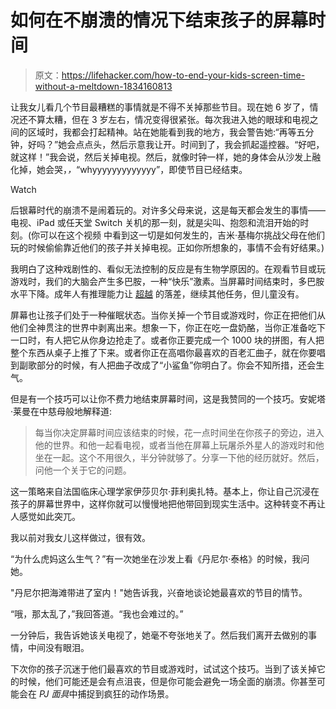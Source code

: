 # 如何在不崩溃的情况下结束孩子的屏幕时间

> 原文：<https://lifehacker.com/how-to-end-your-kids-screen-time-without-a-meltdown-1834160813>

让我女儿看几个节目最糟糕的事情就是不得不关掉那些节目。现在她 6 岁了，情况还不算太糟，但在 3 岁左右，情况变得很紧张。每次我进入她的眼球和电视之间的区域时，我都会打起精神。站在她能看到我的地方，我会警告她:“再等五分钟，好吗？”她会点点头，然后示意我让开。时间到了，我会抓起遥控器。“好吧，就这样！”我会说，然后关掉电视。然后，就像时钟一样，她的身体会从沙发上融化掉，她会哭，*，*“whyyyyyyyyyyyyy”，即使节目已经结束。

Watch

后银幕时代的崩溃不是闹着玩的。对许多父母来说，这是每天都会发生的事情——电视、iPad 或任天堂 Switch 关机的那一刻，就是尖叫、抱怨和流泪开始的时刻。(你可以在这个视频 中看到这一切是如何发生的，吉米·基梅尔挑战父母在他们玩的时候偷偷靠近他们的孩子并关掉电视。正如你所想象的，事情不会有好结果。)

我明白了这种戏剧性的、看似无法控制的反应是有生物学原因的。在观看节目或玩游戏时，我们的大脑会产生多巴胺，一种“快乐”激素。当屏幕时间结束时，多巴胺水平下降。成年人有推理能力让 [超越](https://www.wsj.com/articles/why-videogames-trigger-the-nightly-meltdownand-how-to-help-your-child-cope-11554206405?mod=searchresults&page=4&pos=11) 的落差，继续其他任务，但儿童没有。

屏幕也让孩子们处于一种催眠状态。当你关掉一个节目或游戏时，你正在把他们从他们全神贯注的世界中剥离出来。想象一下，你正在吃一盘奶酪，当你正准备吃下一口时，有人把它从你身边抢走了。或者你正要完成一个 1000 块的拼图，有人把整个东西从桌子上推了下来。或者你正在高唱你最喜欢的百老汇曲子，就在你要唱到副歌部分的时候，有人把曲子改成了“小鲨鱼”你明白了。你会不知所措，还会生气。

但是有一个技巧可以让你不费力地结束屏幕时间，这是我赞同的一个技巧。安妮塔·莱曼在中慈母般地解释道:

> 每当你决定屏幕时间应该结束的时候，花一点时间坐在你孩子的旁边，进入他的世界。和他一起看电视，或者当他在屏幕上玩屠杀外星人的游戏时和他坐在一起。这个不用很久，半分钟就够了。分享一下他的经历就好。然后，问他一个关于它的问题。

这一策略来自法国临床心理学家伊莎贝尔·菲利奥扎特。基本上，你让自己沉浸在孩子的屏幕世界中，这样你就可以慢慢地把他带回到现实生活中。这种转变不再让人感觉如此突兀。

我以前对我女儿这样做过，很有效。

“为什么虎妈这么生气？”有一次她坐在沙发上看《丹尼尔·泰格》的时候，我问她。

"丹尼尔把海滩带进了室内！"她告诉我，兴奋地谈论她最喜欢的节目的情节。

“哦，那太乱了，”我回答道。“我也会难过的。”

一分钟后，我告诉她该关电视了，她毫不夸张地关了。然后我们离开去做别的事情，中间没有眼泪。

下次你的孩子沉迷于他们最喜欢的节目或游戏时，试试这个技巧。当到了该关掉它的时候，他们可能还是会有点沮丧，但是你可能会避免一场全面的崩溃。你甚至可能会在 *PJ 面具*中捕捉到疯狂的动作场景。